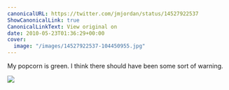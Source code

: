 ```yaml
---
canonicalURL: https://twitter.com/jmjordan/status/14527922537
ShowCanonicalLink: true
CanonicalLinkText: View original on
date: 2010-05-23T01:36:29+00:00
cover:
  image: "/images/14527922537-104450955.jpg"
---
```

My popcorn is green. I think there should have been some sort of warning.  

![](/images/14527922537-104450955.jpg)